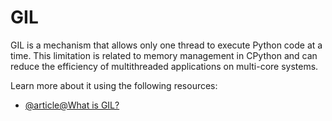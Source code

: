 # GIL

GIL is a mechanism that allows only one thread to execute Python code at a time. This limitation is related to memory management in CPython and can reduce the efficiency of multithreaded applications on multi-core systems.

Learn more about it using the following resources:

- [@article@What is GIL?](https://realpython.com/python-gil/)

